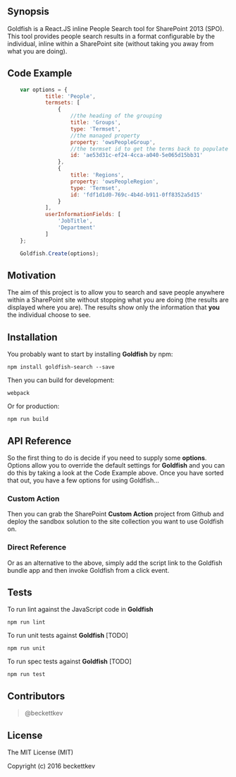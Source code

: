 ## Synopsis

Goldfish is a React.JS inline People Search tool for SharePoint 2013 (SPO). This tool provides people search results in a format configurable by the individual, inline within a SharePoint site (without taking you away from what you are doing).

## Code Example
```javascript
	var options = {
		    title: 'People',
		    termsets: [
		        {
		        	//the heading of the grouping
		        	title: 'Groups',
					type: 'Termset',
		        	//the managed property
		        	property: 'owsPeopleGroup',
		        	//the termset id to get the terms back to populate the group
		        	id: 'ae53d31c-ef24-4cca-a040-5e065d15bb31'
		        },
		        {
		        	title: 'Regions',
		        	property: 'owsPeopleRegion',
		        	type: 'Termset',
		        	id: 'fdf1d1d0-769c-4b4d-b911-0ff8352a5d15'
		        }
		    ],
		    userInformationFields: [
		        'JobTitle',
		        'Department'
		    ]
	};

	Goldfish.Create(options);
```
## Motivation

The aim of this project is to allow you to search and save people anywhere within a SharePoint site without stopping what you are doing (the results are displayed where you are). The results show only the information that **you** the individual choose to see.

## Installation

You probably want to start by installing **Goldfish** by npm:
```node
npm install goldfish-search --save
```
Then you can build for development:
```node
webpack
```
Or for production:
```node
npm run build
```

## API Reference

So the first thing to do is decide if you need to supply some **options**. Options allow you to override the default settings for **Goldfish** and you can do this by taking a look at the Code Example above. Once you have sorted that out, you have a few options for using Goldfish...

### Custom Action

Then you can grab the SharePoint **Custom Action** project from Github and deploy the sandbox solution to the site collection you want to use Goldfish on.

### Direct Reference

Or as an alternative to the above, simply add the script link to the Goldfish bundle app and then invoke Goldfish from a click event.

## Tests

To run lint against the JavaScript code in **Goldfish**

```
npm run lint
```

To run unit tests against **Goldfish** [TODO]
```
npm run unit
```

To run spec tests against **Goldfish** [TODO]
```
npm run test
```

## Contributors

> @beckettkev

## License

The MIT License (MIT)

Copyright (c) 2016 beckettkev
